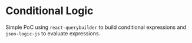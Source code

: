 # Conditional Logic

Simple PoC using `react-querybuilder` to build conditional expressions 
and `json-logic-js` to evaluate expressions.
